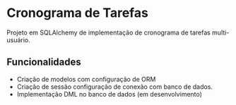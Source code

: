 # Cronograma de Tarefas

Projeto em SQLAlchemy de implementação de cronograma de tarefas multi-usuário.

## Funcionalidades

- Criação de modelos com configuração de ORM
- Criação de sessão configuração de conexão com banco de dados.
- Implementação DML no banco de dados (em desenvolvimento)
